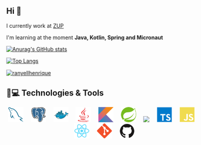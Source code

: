 

## Hi 👋
I currently work at [ZUP](https://www.zup.com.br)

I'm learning at the moment **Java, Kotlin, Spring and Micronaut**

[![Anurag's GitHub stats](https://github-readme-stats.vercel.app/api?username=RanyellHenrique&theme=dark&show_icons=true)](https://github.com/anuraghazra/github-readme-stats)

[![Top Langs](https://github-readme-stats.vercel.app/api/top-langs/?username=ranyellHenrique&theme=dark&layout=compact)](https://github.com/anuraghazra/github-readme-stats)

<a href="https://www.linkedin.com/in/ranyell-henrique-dos-santos-0a880a192" target="blank"><img align="center" src="https://raw.githubusercontent.com/rahuldkjain/github-profile-readme-generator/master/src/images/icons/Social/linked-in-alt.svg" alt="ranyellhenrique" height="30" width="40" /></a>

## 🚀💻 Technologies & Tools
<p align="center">
  <img height="40" src="https://raw.githubusercontent.com/devicons/devicon/master/icons/mysql/mysql-original.svg">
   &nbsp;&nbsp;&nbsp;
  <img height="40" src="https://raw.githubusercontent.com/devicons/devicon/master/icons/postgresql/postgresql-original.svg">
   &nbsp;&nbsp;&nbsp;
  <img height="40" src="https://raw.githubusercontent.com/devicons/devicon/master/icons/docker/docker-original.svg">
   &nbsp;&nbsp;&nbsp;
  <img height="40" src="https://raw.githubusercontent.com/devicons/devicon/master/icons/java/java-plain.svg">
   &nbsp;&nbsp;&nbsp;
  <img height="40" src="https://raw.githubusercontent.com/devicons/devicon/master/icons/kotlin/kotlin-original.svg">
   &nbsp;&nbsp;&nbsp;
  <img height="40" src="https://raw.githubusercontent.com/devicons/devicon/master/icons/spring/spring-original.svg">
   &nbsp;&nbsp;&nbsp;
  <img height="40" src="https://micronaut.io/wp-content/themes/micronaut/img/astronaut.png">
   &nbsp;&nbsp;&nbsp;
  <img height="40" src="https://raw.githubusercontent.com/devicons/devicon/master/icons/typescript/typescript-original.svg">
   &nbsp;&nbsp;&nbsp;
  <img height="40" src="https://raw.githubusercontent.com/devicons/devicon/master/icons/javascript/javascript-plain.svg">
   &nbsp;&nbsp;&nbsp;
  <img height="40" src="https://raw.githubusercontent.com/devicons/devicon/master/icons/react/react-original.svg">
   &nbsp;&nbsp;&nbsp;
  <img height="40" src="https://raw.githubusercontent.com/devicons/devicon/master/icons/git/git-original.svg">
   &nbsp;&nbsp;&nbsp;
  <img height="40" src="https://raw.githubusercontent.com/devicons/devicon/master/icons/github/github-original.svg">
</p>



